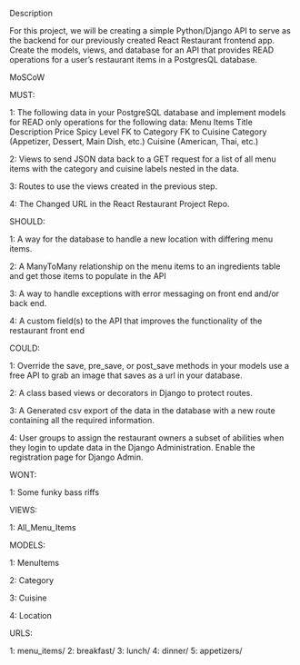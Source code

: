 Description

For this project, we will be creating a simple Python/Django API to serve as the backend for our previously created React Restaurant frontend app. 
Create the models, views, and database for an API that provides READ operations for a user’s restaurant items in a PostgresQL database. 

MoSCoW 

MUST: 

1: The following data in your PostgreSQL database and implement models for READ only operations for the following data:
Menu Items
Title
Description
Price
Spicy Level
FK to Category
FK to Cuisine
Category (Appetizer, Dessert, Main Dish, etc.)
Cuisine (American, Thai, etc.)

2: Views to send JSON data back to a GET request for a list of all menu items with the category and cuisine labels nested in the data.

3: Routes to use the views created in the previous step.

4: The Changed URL in the React Restaurant Project Repo. 


SHOULD: 

1: A way for the database to handle a new location with differing menu items. 

2: A ManyToMany relationship on the menu items to an ingredients table and get those items to populate in the API

3: A way to handle exceptions with error messaging on front end and/or back end.

4: A custom field(s) to the API that improves the functionality of the restaurant front end


COULD:

1: Override the save, pre_save, or post_save methods in your models use a free API to grab an image that saves as a url in your database.

2: A class based views or decorators in Django to protect routes.

3: A Generated csv export of the data in the database with a new route containing all the required information.

4: User groups to assign the restaurant owners a subset of abilities when they login to update data in the Django Administration. Enable the registration page for Django Admin.


WONT: 

1: Some funky bass riffs



VIEWS: 

1: All_Menu_Items


MODELS: 

1: MenuItems 

2: Category 

3: Cuisine 

4: Location 


URLS: 

1: menu_items/
2: breakfast/
3: lunch/
4: dinner/
5: appetizers/


